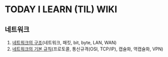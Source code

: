 # TODAY I LEARN (TIL) WIKI

## 네트워크

1. [네트워크의 구조](https://github.com/insun-kang/TIL/blob/main/%EB%84%A4%ED%8A%B8%EC%9B%8C%ED%81%AC/%EB%84%A4%ED%8A%B8%EC%9B%8C%ED%81%AC%EC%9D%98%20%EA%B5%AC%EC%A1%B0.md)(네트워크, 패킷, bit, byte, LAN, WAN)
2. [네트워크의 기본 규칙](https://github.com/insun-kang/TIL/blob/main/%EB%84%A4%ED%8A%B8%EC%9B%8C%ED%81%AC/%EB%84%A4%ED%8A%B8%EC%9B%8C%ED%81%AC%EC%9D%98%20%EA%B8%B0%EB%B3%B8%20%EA%B7%9C%EC%B9%99.md)(프로토콜, 통신규격(OSI, TCP/IP), 캡슐화, 역캡슐화, VPN)
